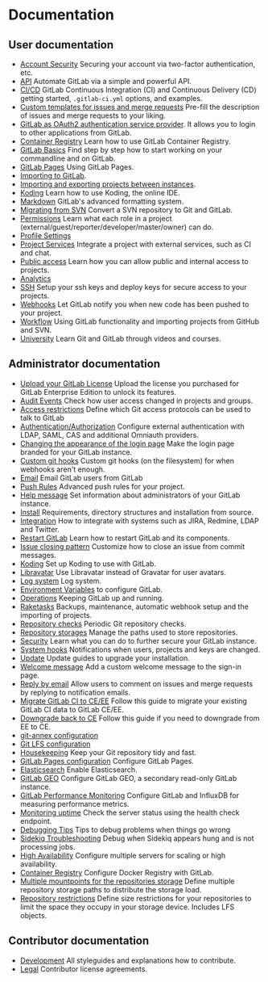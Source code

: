 # Documentation

## User documentation

- [Account Security](user/account/security.md) Securing your account via two-factor authentication, etc.
- [API](api/README.md) Automate GitLab via a simple and powerful API.
- [CI/CD](ci/README.md) GitLab Continuous Integration (CI) and Continuous Delivery (CD) getting started, `.gitlab-ci.yml` options, and examples.
- [Custom templates for issues and merge requests](customization/issue_and_merge_request_template.md) Pre-fill the description of issues and merge requests to your liking.
- [GitLab as OAuth2 authentication service provider](integration/oauth_provider.md). It allows you to login to other applications from GitLab.
- [Container Registry](user/project/container_registry.md) Learn how to use GitLab Container Registry.
- [GitLab Basics](gitlab-basics/README.md) Find step by step how to start working on your commandline and on GitLab.
- [GitLab Pages](pages/README.md) Using GitLab Pages.
- [Importing to GitLab](workflow/importing/README.md).
- [Importing and exporting projects between instances](user/project/settings/import_export.md).
- [Koding](user/project/koding.md) Learn how to use Koding, the online IDE.
- [Markdown](user/markdown.md) GitLab's advanced formatting system.
- [Migrating from SVN](workflow/importing/migrating_from_svn.md) Convert a SVN repository to Git and GitLab.
- [Permissions](user/permissions.md) Learn what each role in a project (external/guest/reporter/developer/master/owner) can do.
- [Profile Settings](profile/README.md)
- [Project Services](project_services/project_services.md) Integrate a project with external services, such as CI and chat.
- [Public access](public_access/public_access.md) Learn how you can allow public and internal access to projects.
- [Analytics](analytics/README.md)
- [SSH](ssh/README.md) Setup your ssh keys and deploy keys for secure access to your projects.
- [Webhooks](web_hooks/web_hooks.md) Let GitLab notify you when new code has been pushed to your project.
- [Workflow](workflow/README.md) Using GitLab functionality and importing projects from GitHub and SVN.
- [University](university/README.md) Learn Git and GitLab through videos and courses.

## Administrator documentation

- [Upload your GitLab License](user/admin_area/license.md) Upload the license you purchased for GitLab Enterprise Edition to unlock its features.
- [Audit Events](administration/audit_events.md) Check how user access changed in projects and groups.
- [Access restrictions](user/admin_area/settings/visibility_and_access_controls.md#enabled-git-access-protocols) Define which Git access protocols can be used to talk to GitLab
- [Authentication/Authorization](administration/auth/README.md) Configure
  external authentication with LDAP, SAML, CAS and additional Omniauth providers.
- [Changing the appearance of the login page](customization/branded_login_page.md) Make the login page branded for your GitLab instance.
- [Custom git hooks](administration/custom_hooks.md) Custom git hooks (on the filesystem) for when webhooks aren't enough.
- [Email](tools/email.md) Email GitLab users from GitLab
- [Push Rules](push_rules/push_rules.md) Advanced push rules for your project.
- [Help message](customization/help_message.md) Set information about administrators of your GitLab instance.
- [Install](install/README.md) Requirements, directory structures and installation from source.
- [Integration](integration/README.md) How to integrate with systems such as JIRA, Redmine, LDAP and Twitter.
- [Restart GitLab](administration/restart_gitlab.md) Learn how to restart GitLab and its components.
- [Issue closing pattern](administration/issue_closing_pattern.md) Customize how to close an issue from commit messages.
- [Koding](administration/integration/koding.md) Set up Koding to use with GitLab.
- [Libravatar](customization/libravatar.md) Use Libravatar instead of Gravatar for user avatars.
- [Log system](administration/logs.md) Log system.
- [Environment Variables](administration/environment_variables.md) to configure GitLab.
- [Operations](operations/README.md) Keeping GitLab up and running.
- [Raketasks](raketasks/README.md) Backups, maintenance, automatic webhook setup and the importing of projects.
- [Repository checks](administration/repository_checks.md) Periodic Git repository checks.
- [Repository storages](administration/repository_storages.md) Manage the paths used to store repositories.
- [Security](security/README.md) Learn what you can do to further secure your GitLab instance.
- [System hooks](system_hooks/system_hooks.md) Notifications when users, projects and keys are changed.
- [Update](update/README.md) Update guides to upgrade your installation.
- [Welcome message](customization/welcome_message.md) Add a custom welcome message to the sign-in page.
- [Reply by email](administration/reply_by_email.md) Allow users to comment on issues and merge requests by replying to notification emails.
- [Migrate GitLab CI to CE/EE](migrate_ci_to_ce/README.md) Follow this guide to migrate your existing GitLab CI data to GitLab CE/EE.
- [Downgrade back to CE](downgrade_ee_to_ce/README.md) Follow this guide if you need to downgrade from EE to CE.
- [git-annex configuration](workflow/git_annex.md#configuration)
- [Git LFS configuration](workflow/lfs/lfs_administration.md)
- [Housekeeping](administration/housekeeping.md) Keep your Git repository tidy and fast.
- [GitLab Pages configuration](pages/administration.md) Configure GitLab Pages.
- [Elasticsearch](integration/elasticsearch.md) Enable Elasticsearch.
- [GitLab GEO](gitlab-geo/README.md) Configure GitLab GEO, a secondary read-only GitLab instance.
- [GitLab Performance Monitoring](monitoring/performance/introduction.md) Configure GitLab and InfluxDB for measuring performance metrics.
- [Monitoring uptime](monitoring/health_check.md) Check the server status using the health check endpoint.
- [Debugging Tips](administration/troubleshooting/debug.md) Tips to debug problems when things go wrong
- [Sidekiq Troubleshooting](administration/troubleshooting/sidekiq.md) Debug when Sidekiq appears hung and is not processing jobs.
- [High Availability](administration/high_availability/README.md) Configure multiple servers for scaling or high availability.
- [Container Registry](administration/container_registry.md) Configure Docker Registry with GitLab.
- [Multiple mountpoints for the repositories storage](administration/repository_storages.md) Define multiple repository storage paths to distribute the storage load.
- [Repository restrictions](user/admin_area/settings/account_and_limit_settings.md#repository-size-limit) Define size restrictions for your repositories to limit the space they occupy in your storage device. Includes LFS objects.

## Contributor documentation

- [Development](development/README.md) All styleguides and explanations how to contribute.
- [Legal](legal/README.md) Contributor license agreements.
